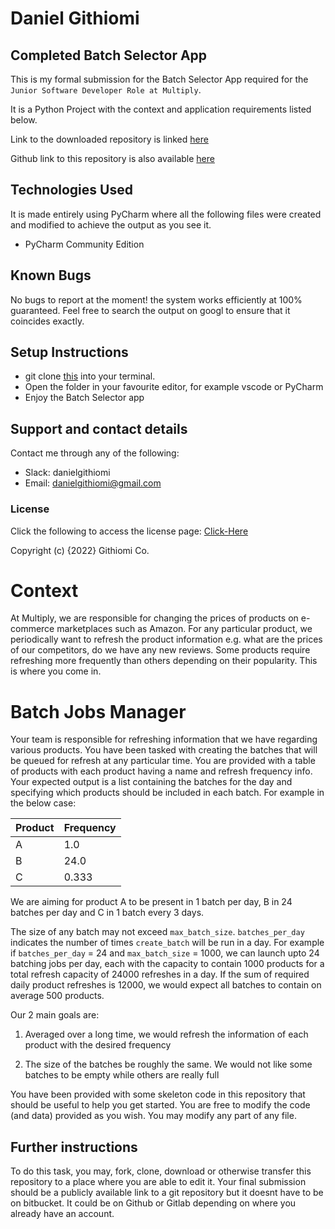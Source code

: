 # Daniel Githiomi
## Completed Batch Selector App

This is my formal submission for the Batch Selector App required for the `Junior Software Developer Role at Multiply`.

It is a Python Project with the context and application requirements listed below.

Link to the downloaded repository is linked [here](https://bitbucket.org/msldev/batch_selector/src/master/)

Github link to this repository is also available [here](https://github.com/githiomi/Multiply_Batch_Selector)

## Technologies Used

It is made entirely using PyCharm where all the following files were created and modified to achieve the output as you see it.
* PyCharm Community Edition

## Known Bugs
No bugs to report at the moment! the system works efficiently at 100% guaranteed. Feel free to search the output on googl to ensure that it coincides exactly.

## Setup Instructions
* git clone [this](https://github.com/githiomi/Multiply_Batch_Selector) into your terminal.  
* Open the folder in your favourite editor, for example vscode or PyCharm
* Enjoy the Batch Selector app

## Support and contact details
Contact me through any of the following:
* Slack: danielgithiomi
* Email: danielgithiomi@gmail.com

### License
Click the following to access the license page: [Click-Here](https://github.com/githiomi/license/blob/master/LICENSE)

Copyright (c) {2022} Githiomi Co.

# Context
At Multiply, we are responsible for changing the prices of products on e-commerce marketplaces such as Amazon. For any particular product, we periodically want to refresh the product information e.g. what are the prices of our competitors, do we have any new reviews. Some products require refreshing more frequently than others depending on their popularity. This is where you come in.

# Batch Jobs Manager
Your team is responsible for refreshing information that we have regarding various products. You have been tasked with creating the batches that will be queued for refresh at any particular time.
You are provided with a table of products with each product having a name and refresh frequency info. Your expected output is a list containing the batches for the day and specifying which products should be included in each batch. For example in the below case:

Product | Frequency
--- | ---
A | 1.0
B | 24.0
C | 0.333

We are aiming for product A to be present in 1 batch per day, B in 24 batches per day and C in 1 batch every 3 days.

The size of any batch may not exceed `max_batch_size`. `batches_per_day` indicates the number of times `create_batch` will be run in a day. For example if `batches_per_day` = 24 and `max_batch_size` = 1000, we can launch upto 24 batching jobs per day, each with the capacity to contain 1000 products for a total refresh capacity of 24000 refreshes in a day. If the sum of required daily product refreshes is 12000, we would expect all batches to contain on average 500 products.

Our 2 main goals are:

1. Averaged over a long time, we would refresh the information of each product with the desired frequency

1. The size of the batches be roughly the same. We would not like some batches to be empty while others are really full

You have been provided with some skeleton code in this repository that should be useful to help you get started. You are free to modify the code (and data) provided as you wish. You may modify any part of any file.

## Further instructions
To do this task, you may, fork, clone, download or otherwise transfer this repository to a place where you are able to edit it. Your final submission should be a publicly available link to a git repository but it doesnt have to be on bitbucket. It could be on Github or Gitlab depending on where you already have an account.